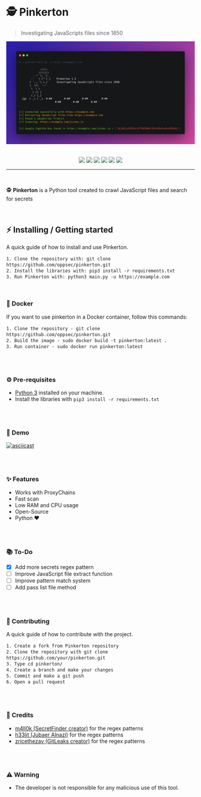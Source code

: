 # 🕵️ Pinkerton
> Investigating JavaScripts files since 1850

<div align="center">
    <img src="./assets/preview.png">
</div>

<br>

<p align="center">
    <img src="https://img.shields.io/github/license/oppsec/Pinkerton?color=green&logo=github&style=for-the-badge">
    <img src="https://img.shields.io/github/issues/oppsec/Pinkerton?color=green&logo=github&style=for-the-badge">
    <img src="https://img.shields.io/github/stars/oppsec/pinkerton?color=green&logo=github&style=for-the-badge">
    <img src="https://img.shields.io/github/forks/oppsec/Pinkerton?color=green&logo=github&style=for-the-badge">
    <img src="https://img.shields.io/github/v/release/oppsec/pinkerton?color=green&logo=github&style=for-the-badge">
    <img src="https://img.shields.io/github/languages/code-size/oppsec/Pinkerton?color=green&logo=github&style=for-the-badge">
</p>

___

<br>

<p> ️🕵️ <b>Pinkerton</b> is a Python tool created to crawl JavaScript files and search for secrets </p>

<br>

## ⚡ Installing / Getting started

<p> A quick guide of how to install and use Pinkerton. </p>

```
1. Clone the repository with: git clone https://github.com/oppsec/pinkerton.git
2. Install the libraries with: pip3 install -r requirements.txt
3. Run Pinkerton with: python3 main.py -u https://example.com
```

<br>

### 🐳 Docker
If you want to use pinkerton in a Docker container, follow this commands:

```
1. Clone the repository - git clone https://github.com/oppsec/pinkerton.git
2. Build the image - sudo docker build -t pinkerton:latest .
3. Run container - sudo docker run pinkerton:latest
```

<br><br>

### ⚙️ Pre-requisites
- [Python 3](https://www.python.org/downloads/) installed on your machine.
- Install the libraries with `pip3 install -r requirements.txt`

<br><br>

### 🎥 Demo
[![asciicast](https://asciinema.org/a/7gybqzcDsIm0nkDhUhhI9JFRA.svg)](https://asciinema.org/a/7gybqzcDsIm0nkDhUhhI9JFRA)

<br><br>

### ✨ Features
- Works with ProxyChains
- Fast scan
- Low RAM and CPU usage
- Open-Source
- Python ❤️

<br><br>

### 📚 To-Do
- [x] Add more secrets regex pattern
- [ ] Improve JavaScript file extract function
- [ ] Improve pattern match system
- [ ] Add pass list file method

<br><br>

### 🔨 Contributing

A quick guide of how to contribute with the project.

```
1. Create a fork from Pinkerton repository
2. Clone the repository with git clone https://github.com/your/pinkerton.git
3. Type cd pinkerton/
4. Create a branch and make your changes
5. Commit and make a git push
6. Open a pull request
```

<br><br>

### 🙏 Credits
- [m4ll0k (SecretFinder creator)](https://github.com/m4ll0k) for the regex patterns
- [h33lit (Jubaer Alnazi)](https://github.com/h33tlit) for the regex patterns
- [zricethezav (GitLeaks creator)](https://github.com/zricethezav/gitleaks) for the regex patterns

<br><br>

### ⚠️ Warning
- The developer is not responsible for any malicious use of this tool.
